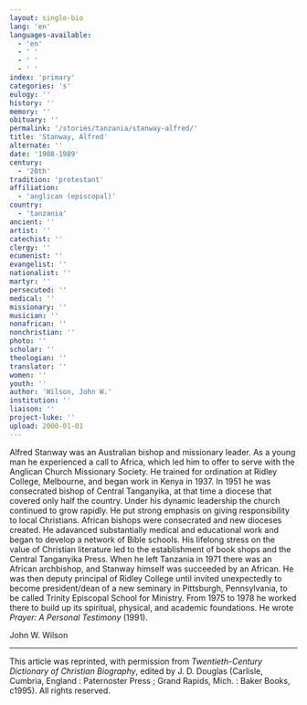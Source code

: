 ```yaml
---
layout: single-bio
lang: 'en'
languages-available:
  - 'en'
  - ' '
  - ' '
  - ' '
index: 'primary'
categories: 's'
eulogy: ''
history: ''
memory: ''
obituary: ''
permalink: '/stories/tanzania/stanway-alfred/'
title: 'Stanway, Alfred'
alternate: ''
date: '1908-1989'
century:
  - '20th'
tradition: 'protestant'
affiliation:
  - 'anglican (episcopal)'
country:
  - 'tanzania'
ancient: ''
artist: ''
catechist: ''
clergy: ''
ecumenist: ''
evangelist: ''
nationalist: ''
martyr: ''
persecuted: ''
medical: ''
missionary: ''
musician: ''
nonafrican: ''
nonchristian: ''
photo: ''
scholar: ''
theologian: ''
translator: ''
women: ''
youth: ''
author: 'Wilson, John W.'
institution: ''
liaison: ''
project-luke: ''
upload: 2000-01-01
---
```



Alfred Stanway was an Australian bishop and missionary leader. As a young man he experienced a call to Africa, which led him to offer to serve with the Anglican Church Missionary Society. He trained for ordination at Ridley College, Melbourne, and began work in Kenya in 1937. In 1951 he was consecrated bishop of Central Tanganyika, at that time a diocese that covered only half the country. Under his dynamic leadership the church continued to grow rapidly. He put strong emphasis on giving responsibility to local Christians. African bishops were consecrated and new dioceses created. He adavanced substantially medical and educational work and began to develop a network of Bible schools. His lifelong stress on the value of Christian literature led to the establishment of book shops and the Central Tanganyika Press. When he left Tanzania in 1971 there was an African archbishop, and Stanway himself was succeeded by an African. He was then deputy principal of Ridley College until invited unexpectedly to become president/dean of a new seminary in Pittsburgh, Pennsylvania, to be called Trinity Episcopal School for Ministry. From 1975 to 1978 he worked there to build up its spiritual, physical, and academic foundations. He wrote *Prayer: A Personal Testimony* (1991).

John W. Wilson

---

This article was reprinted, with permission from *Twentieth-Century Dictionary of Christian Biography*, edited by J. D. Douglas
(Carlisle, Cumbria, England : Paternoster Press ; Grand Rapids, Mich. : Baker Books, c1995). All rights reserved.